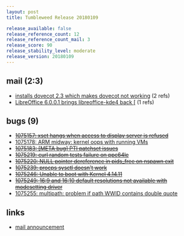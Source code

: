 ```yaml
---
layout: post
title: Tumbleweed Release 20180109

release_available: false
release_reference_count: 12
release_reference_count_mail: 3
release_score: 90
release_stability_level: moderate
release_version: 20180109
---
```


## mail (2:3)

- [installs dovecot 2.3 which makes dovecot not working](https://lists.opensuse.org/opensuse-factory/2018-01/msg00208.html) (2 refs)
- [LibreOffice 6.0.0.1 brings libreoffice-kde4 back \[](https://lists.opensuse.org/opensuse-factory/2018-01/msg00213.html) (1 refs)

## bugs (9)

<!--more-->

- ~~[1075157: xset hangs when access to display server is refused](https://bugzilla.opensuse.org/show_bug.cgi?id=1075157)~~
- [1075178: ARM midway: kernel oops with running VMs](https://bugzilla.opensuse.org/show_bug.cgi?id=1075178)
- ~~[1075183: \[META bug\] PTI patchset issues](https://bugzilla.opensuse.org/show_bug.cgi?id=1075183)~~
- ~~[1075219: curl random tests failure on ppc64le](https://bugzilla.opensuse.org/show_bug.cgi?id=1075219)~~
- ~~[1075220: NULL pointer dereference in pids_free on nspawn exit](https://bugzilla.opensuse.org/show_bug.cgi?id=1075220)~~
- ~~[1075239: procps sysctl doesn't work](https://bugzilla.opensuse.org/show_bug.cgi?id=1075239)~~
- ~~[1075246: Unable to boot with Kernel 4.14.11](https://bugzilla.opensuse.org/show_bug.cgi?id=1075246)~~
- ~~[1075249: 16:9 and 16:10 default resolutions not available with modesetting driver](https://bugzilla.opensuse.org/show_bug.cgi?id=1075249)~~
- [1075255: multipath: problem if path WWID contains double quote](https://bugzilla.opensuse.org/show_bug.cgi?id=1075255)



## links

- [mail announcement](https://lists.opensuse.org/opensuse-factory/2018-01/msg00206.html)
